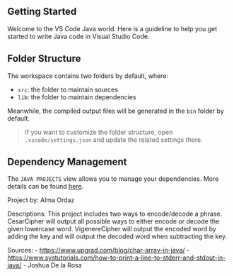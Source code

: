 ## Getting Started

Welcome to the VS Code Java world. Here is a guideline to help you get started to write Java code in Visual Studio Code.

## Folder Structure

The workspace contains two folders by default, where:

- `src`: the folder to maintain sources
- `lib`: the folder to maintain dependencies

Meanwhile, the compiled output files will be generated in the `bin` folder by default.

> If you want to customize the folder structure, open `.vscode/settings.json` and update the related settings there.

## Dependency Management

The `JAVA PROJECTS` view allows you to manage your dependencies. More details can be found [here](https://github.com/microsoft/vscode-java-dependency#manage-dependencies).




Project by: Alma Ordaz

Descriptions: This project includes two ways to encode/decode a phrase. CesarCipher will output all possible ways to either encode or decode
              the given lowercase word. VigenereCipher will output the encoded word by adding the key and will output the decoded word when subtracting the key.

Sources:
    - https://www.upgrad.com/blog/char-array-in-java/ 
    - https://www.systutorials.com/how-to-print-a-line-to-stderr-and-stdout-in-java/
    - Joshua De la Rosa

